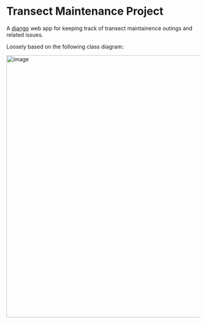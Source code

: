 Transect Maintenance Project
============================

A [django](https://www.djangoproject.com/) web app for keeping track of transect maintainence outings and related issues.

Loosely based on the following class diagram:

<img width="532" height="685" alt="image" src="https://github.com/user-attachments/assets/5109c9b9-393e-48a2-84b9-bdc09dde5d2d" />
